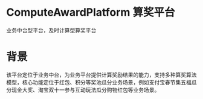 # ComputeAwardPlatform 算奖平台
业务中台型平台，及时计算型算奖平台

# 背景
该平台定位于业务中台，为业务平台提供计算奖励结果的能力，支持多种算奖算法模型，核心功能定位于红包、积分等奖池瓜分业务场景，例如支付宝春节集五福瓜分现金大奖、淘宝双十一参与互动玩法瓜分购物红包等业务场景。


